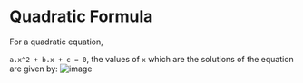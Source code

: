 # Quadratic Formula

For a quadratic equation,

`a.x^2 + b.x + c = 0`, the values of `x` which are the solutions of the equation are given by:
![image](https://user-images.githubusercontent.com/38404580/89926498-a0067d00-dc22-11ea-92c7-1815bb780024.png)
